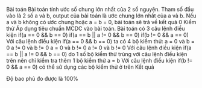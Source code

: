 Bài toán
Bài toán tính ước số chung lớn nhất của 2 số nguyên.
Tham số đầu vào là 2 số a và b, output của bài toán là ước chung lớn nhất của a và b. Nếu a và b không có ước chung hoặc a = b = 0, bài toán sẽ trả về kết quả 0
Kiểm thử
Áp dụng tiêu chuẩn MCDC vào bài toán. Bài toán có 3 câu lệnh điều kiện if(a == 0 && b == 0) if(a == b || a != 0 && b == 0) if(b != 0 && a == 0)
Với câu lệnh điều kiện if(a == 0 && b == 0) ta có 4 bộ kiểm thử:
a = 0 và b = 0
a != 0 và b != 0
a = 0 và b != 0
a != 0 và b != 0
Với câu lệnh điều kiện if(a == b || a != 0 && b == 0) do 1 số bộ kiểm thử trùng với câu lệnh điều kiện trên nên chỉ kiểm tra thêm 1 bộ kiểm thử
a = b
Với câu lệnh điều kiện if(b != 0 && a == 0) có thể sử dụng các bộ kiểm thử ở trên
Kết quả

Độ bao phủ đo được là 100%